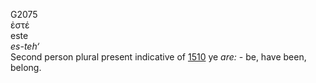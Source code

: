 <body>
  <p>G2075<br>  ἐστέ  <br> este  <br><i>es-teh‘ </i><br>Second person plural present indicative of <a href="g1510.htm">1510</a>  ye <i>are:</i> - be, have been, belong.<br></p>
 </body>